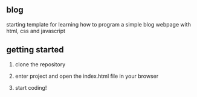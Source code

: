 ## blog

starting template for learning how to program a simple blog webpage with html, css and javascript

## getting started

1. clone the repository

2. enter project and open the index.html file in your browser

3. start coding!
